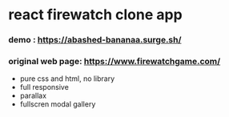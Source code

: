 # react firewatch clone app

### demo : https://abashed-bananaa.surge.sh/
### original web page: https://www.firewatchgame.com/

- pure css and html, no library
- full responsive
- parallax
- fullscren modal gallery
